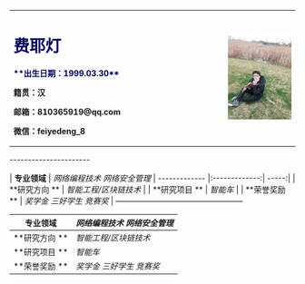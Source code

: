 <table border="0">
  <tr>
    <td width="75%">
      <h1><font color="#000066">费耶灯</font><br /></h1>
      <p><b><font color="#000066">**出生日期：1999.03.30**</font><br /></b></p>
      <p><b>籍贯：汉</b></p>
      <p><b>邮箱：810365919@qq.com</b></p>
      <p><b>微信：feiyedeng_8</b></p>
    </td>
    <td width="25%">
      <img src="/FYD.jpg" width="110%">      
    </td>
  </tr>
</table>
----------------------

| **专业领域**        | _网络编程技术 网络安全管理_
| ------------- |:-------------:| -----:|
| **研究方向 **      | _智能工程/区块链技术_ |
| **研究项目 **      | _智能车_ |
| **荣誉奖励 ** | _奖学金 三好学生 竞赛奖_ |
————————————————

|  **专业领域** | _网络编程技术 网络安全管理_  
| ------------- |------------------          
| **研究方向 **  | _智能工程/区块链技术_
| **研究项目 **  | _智能车_
| **荣誉奖励 **   | _奖学金 三好学生 竞赛奖_








